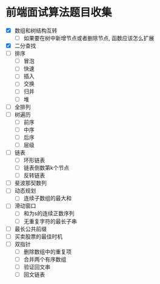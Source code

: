 # 前端面试算法题目收集
- [x] 数组和树结构互转
  - [ ] 如果要在树中新增节点或者删除节点, 函数应该怎么扩展
- [x] 二分查找
- [ ] 排序
  - [ ] 冒泡
  - [ ] 快速
  - [ ] 插入
  - [ ] 交换
  - [ ] 归并
  - [ ] 堆
- [ ] 全排列
- [ ] 树遍历
  - [ ] 前序
  - [ ] 中序
  - [ ] 后序
  - [ ] 层级
- [ ] 链表
  - [ ] 环形链表
  - [ ] 链表倒数第k个节点
  - [ ] 反转链表
- [ ] 斐波那契数列
- [ ] 动态规划
  - [ ] 连续子数组的最大和
- [ ] 滑动窗口
  - [ ] 和为s的连续正数序列
  - [ ] 无重复字符的最长子串
- [ ] 最长公共前缀
- [ ] 买卖股票的最佳时机
- [ ] 双指针
  - [ ] 删除数组中的重复项
  - [ ] 合并两个有序数组
  - [ ] 验证回文串
  - [ ] 回文链表
